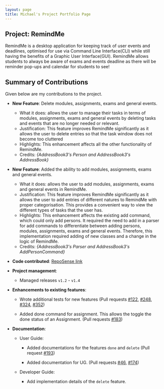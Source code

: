 ```yaml
---
layout: page
title: Michael's Project Portfolio Page
---
```


## Project: RemindMe

RemindMe is a desktop application for keeping track of user events and deadlines, optimised for use via Command Line 
Interface(CLI) while still having the benefits of a Graphic User Interface(GUI).
RemindMe allows students to always be aware of exams and events deadline as there will be reminder pop-ups and calendar
for students to see!

## Summary of Contributions

Given below are my contributions to the project.

* **New Feature**: Delete modules, assignments, exams and general events.
    * What it does: allows the user to manage their tasks in terms of modules, assignments, exams and general events
       by deleting tasks and events that are no longer needed or relevant.
    * Justification: This feature improves RemindMe significantly as it allows the user to delete entries
      so that the task window does not become too cluttered
    * Highlights: This enhancement affects all the other functionality of RemindMe. 
    * Credits: *{AddressBook3's Person and AddressBook3's AddressBook}*
    
* **New Feature**: Added the ability to add modules, assignments, exams and general events.
    * What it does: allows the user to add modules, assignments, exams and general events in RemindMe.
    * Justification: This feature improves RemindMe significantly as it allows the user to add entries of different natures to RemindMe
      with proper categorisation. This provides a convenient way to view the different types of tasks that the user has.
    * Highlights: This enhancement affects the existing add command, which could only add persons. It required the need to add in a parser for add commands
      to differentiate between adding persons, modules, assignments, exams and general events. Therefore, this implementation required adding of new classes and a change in the logic of RemindMe.
    * Credits: *{AddressBook3's Parser and AddressBook3's AddPersonCommand}*

* **Code contributed**: [RepoSense link](https://nus-cs2103-ay2021s2.github.io/tp-dashboard/?search=w15&sort=groupTitle&sortWithin=title&timeframe=commit&mergegroup=&groupSelect=groupByRepos&breakdown=true&checkedFileTypes=docs~functional-code~test-code~other&since=2021-02-19&tabOpen=true&tabType=authorship&tabAuthor=maikongeh&tabRepo=AY2021S2-CS2103T-W15-1%2Ftp%5Bmaster%5D&authorshipIsMergeGroup=false&authorshipFileTypes=docs~functional-code~test-code~other&authorshipIsBinaryFileTypeChecked=false)

* **Project management**:
  * Managed releases `v1.2` - `v1.4` 
  
* **Enhancements to existing features**:
    * Wrote additional tests for new features (Pull requests 
    [\#122](https://github.com/AY2021S2-CS2103T-W15-1/tp/pull/122),
    [\#248](https://github.com/AY2021S2-CS2103T-W15-1/tp/pull/248),
    [\#324](https://github.com/AY2021S2-CS2103T-W15-1/tp/pull/324),
    [\#352](https://github.com/AY2021S2-CS2103T-W15-1/tp/pull/352))
    
    * Added done command for assignment. This allows the toggle the done status of an Assignment. 
    (Pull requests [\#183](https://github.com/AY2021S2-CS2103T-W15-1/tp/pull/183))
    
  
* **Documentation**:
    * User Guide:
        * Added documentations for the features `done` and `delete` 
        (Pull request [\#193](https://github.com/AY2021S2-CS2103T-W15-1/tp/pull/193))
        
        * Added documentation for UG. 
        (Pull requests  [\#46](https://github.com/AY2021S2-CS2103T-W15-1/tp/pull/46),
                        [\#174](https://github.com/AY2021S2-CS2103T-W15-1/tp/pull/174))
        
    * Developer Guide:
        * Add implementation details of the `delete` feature.


